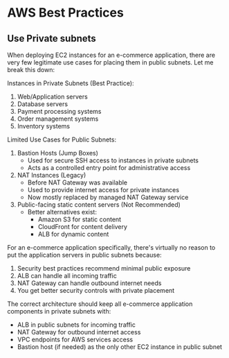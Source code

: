 # AWS Best Practices

## Use Private subnets

When deploying EC2 instances for an e-commerce application, there are very few legitimate use cases for placing them in public subnets. Let me break this down:

Instances in Private Subnets (Best Practice):

1. Web/Application servers
2. Database servers
3. Payment processing systems
4. Order management systems
5. Inventory systems

Limited Use Cases for Public Subnets:

1. Bastion Hosts (Jump Boxes)
   * Used for secure SSH access to instances in private subnets
   * Acts as a controlled entry point for administrative access
2. NAT Instances (Legacy)
   * Before NAT Gateway was available
   * Used to provide internet access for private instances
   * Now mostly replaced by managed NAT Gateway service
3. Public-facing static content servers (Not Recommended)
   * Better alternatives exist:
     * Amazon S3 for static content
     * CloudFront for content delivery
     * ALB for dynamic content

For an e-commerce application specifically, there's virtually no reason to put the application servers in public subnets because:

1. Security best practices recommend minimal public exposure
2. ALB can handle all incoming traffic
3. NAT Gateway can handle outbound internet needs
4. You get better security controls with private placement

The correct architecture should keep all e-commerce application components in private subnets with:

* ALB in public subnets for incoming traffic
* NAT Gateway for outbound internet access
* VPC endpoints for AWS services access
* Bastion host (if needed) as the only other EC2 instance in public subnet
